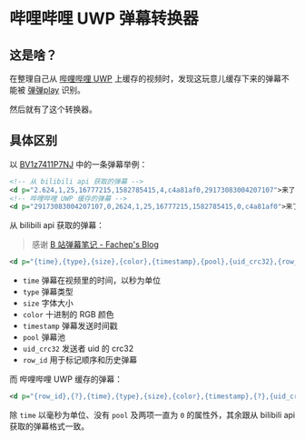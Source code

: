 # 哔哩哔哩 UWP 弹幕转换器

## 这是啥？

在整理自己从 [哔哩哔哩 UWP](https://www.microsoft.com/store/productId/9NBLGGH5Q5FV) 上缓存的视频时，发现这玩意儿缓存下来的弹幕不能被 [弹弹play](https://www.dandanplay.com/) 识别。

然后就有了这个转换器。

## 具体区别

以 [BV1z7411P7NJ](https://www.bilibili.com/video/BV1z7411P7NJ) 中的一条弹幕举例：

```xml
<!-- 从 bilibili api 获取的弹幕 -->
<d p="2.624,1,25,16777215,1582785415,4,c4a81af0,29173083004207107">来了来了</d>
<!-- 哔哩哔哩 UWP 缓存的弹幕 -->
<d p="29173083004207107,0,2624,1,25,16777215,1582785415,0,c4a81af0">来了来了</d>
```

从 bilibili api 获取的弹幕：

> 感谢 [B 站弹幕笔记 - Fachep's Blog](https://blog.fachep.com/2020/03/07/Danmaku/)

```xml
<d p="{time},{type},{size},{color},{timestamp},{pool},{uid_crc32},{row_id}">{Text}</d>
```

- `time` 弹幕在视频里的时间，以秒为单位
- `type` 弹幕类型
- `size` 字体大小
- `color` 十进制的 RGB 颜色
- `timestamp` 弹幕发送时间戳
- `pool` 弹幕池
- `uid_crc32` 发送者 uid 的 crc32
- `row_id` 用于标记顺序和历史弹幕

而 哔哩哔哩 UWP 缓存的弹幕：

```xml
<d p="{row_id},{?},{time},{type},{size},{color},{timestamp},{?},{uid_crc32}">{Text}</d>
```

除 `time` 以毫秒为单位、没有 `pool` 及两项一直为 `0` 的属性外，其余跟从 bilibili api 获取的弹幕格式一致。
